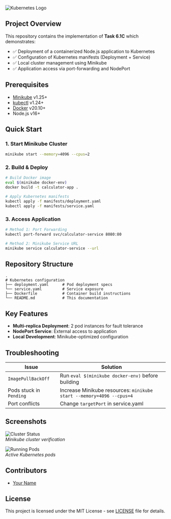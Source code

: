 

![Kubernetes Logo](https://kubernetes.io/images/favicon.png)  

## **Project Overview**  
This repository contains the implementation of **Task 6.1C** which demonstrates:  
- ✅ Deployment of a containerized Node.js application to Kubernetes  
- ✅ Configuration of Kubernetes manifests (Deployment + Service)  
- ✅ Local cluster management using Minikube  
- ✅ Application access via port-forwarding and NodePort  

## **Prerequisites**  
- [Minikube](https://minikube.sigs.k8s.io/docs/start/) v1.25+  
- [kubectl](https://kubernetes.io/docs/tasks/tools/) v1.24+  
- [Docker](https://docs.docker.com/get-docker/) v20.10+  
- Node.js v16+  

## **Quick Start**  
### **1. Start Minikube Cluster**  
```bash  
minikube start --memory=4096 --cpus=2  
```

### **2. Build & Deploy**  
```bash  
# Build Docker image  
eval $(minikube docker-env)  
docker build -t calculator-app .  

# Apply Kubernetes manifests  
kubectl apply -f manifests/deployment.yaml  
kubectl apply -f manifests/service.yaml  
```

### **3. Access Application**  
```bash  
# Method 1: Port Forwarding  
kubectl port-forward svc/calculator-service 8080:80  

# Method 2: Minikube Service URL  
minikube service calculator-service --url  
```

## **Repository Structure**  
```  
.  
# Kubernetes configuration  
├── deployment.yaml      # Pod deployment specs  
└── service.yaml         # Service exposure    
├── Dockerfile           # Container build instructions  
└── README.md            # This documentation  
```  

## **Key Features**  
- **Multi-replica Deployment**: 2 pod instances for fault tolerance  
- **NodePort Service**: External access to application  
- **Local Development**: Minikube-optimized configuration  

## **Troubleshooting**  
| Issue | Solution |  
|-------|----------|  
| `ImagePullBackOff` | Run `eval $(minikube docker-env)` before building |  
| Pods stuck in `Pending` | Increase Minikube resources: `minikube start --memory=4096 --cpus=4` |  
| Port conflicts | Change `targetPort` in service.yaml |  

## **Screenshots**  
![Cluster Status](./screenshots/cluster-status.png)  
*Minikube cluster verification*  

![Running Pods](./screenshots/pods-running.png)  
*Active Kubernetes pods*  

## **Contributors**  
- [Your Name](https://github.com/yourusername)  

## **License**  
This project is licensed under the MIT License - see [LICENSE](LICENSE) file for details.  


